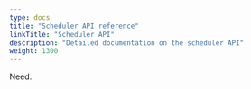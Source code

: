 ```yaml
---
type: docs
title: "Scheduler API reference"
linkTitle: "Scheduler API"
description: "Detailed documentation on the scheduler API"
weight: 1300
---
```


Need. 